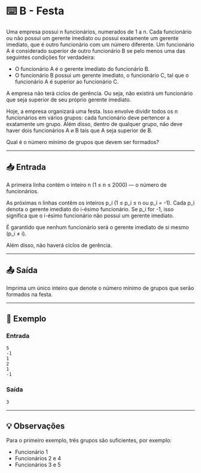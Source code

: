 # ⌨️ B - Festa

Uma empresa possui n funcionários, numerados de 1 a n. Cada funcionário ou não possui um gerente imediato ou possui exatamente um gerente imediato, que é outro funcionário com um número diferente. Um funcionário A é considerado superior de outro funcionário B se pelo menos uma das seguintes condições for verdadeira:

* O funcionário A é o gerente imediato do funcionário B.
* O funcionário B possui um gerente imediato, o funcionário C, tal que o funcionário A é superior ao funcionário C.

A empresa não terá ciclos de gerência. Ou seja, não existirá um funcionário que seja superior de seu próprio gerente imediato.

Hoje, a empresa organizará uma festa. Isso envolve dividir todos os n funcionários em vários grupos: cada funcionário deve pertencer a exatamente um grupo. Além disso, dentro de qualquer grupo, não deve haver dois funcionários A и B tais que A seja superior de B.

Qual é o número mínimo de grupos que devem ser formados?

---

## 📥 Entrada

A primeira linha contém o inteiro n (1 ≤ n ≤ 2000) — o número de funcionários.

As próximas n linhas contêm os inteiros p_i (1 ≤ p_i ≤ n ou p_i = -1). Cada p_i denota o gerente imediato do i-ésimo funcionário. Se p_i for -1, isso significa que o i-ésimo funcionário não possui um gerente imediato.

É garantido que nenhum funcionário será o gerente imediato de si mesmo (p_i ≠ i).

Além disso, não haverá ciclos de gerência.

---

## 📤 Saída

Imprima um único inteiro que denote o número mínimo de grupos que serão formados na festa.

---

## 🧪 Exemplo

### Entrada

```
5
-1
1
2
1
-1
```

### Saída

```
3
```

---

## 💡 Observações

Para o primeiro exemplo, três grupos são suficientes, por exemplo:

* Funcionário 1
* Funcionários 2 e 4
* Funcionários 3 e 5
